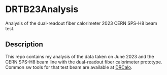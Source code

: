 # DRTB23Analysis
Analysis of the dual-readout fiber calorimeter 2023 CERN SPS-H8 beam test.

## Description
This repo contains my analysis of the data taken on June 2023 and the CERN SPS-H8 beam line with the dual-readout fiber calorimeter prototype.
Common sw tools for that test beam are available at [DRCalo](https://github.com/DRCalo).
